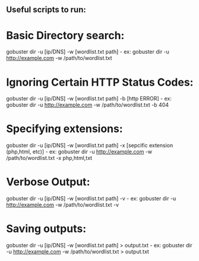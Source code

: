 ## Useful scripts to run: 
# Basic Directory search:
gobuster dir -u [ip/DNS] -w [wordlist.txt path]
    - ex: gobuster dir -u http://example.com -w /path/to/wordlist.txt

# Ignoring Certain HTTP Status Codes:
gobuster dir -u [ip/DNS] -w [wordlist.txt path] -b [http ERROR]
    - ex: gobuster dir -u http://example.com -w /path/to/wordlist.txt -b 404

# Specifying extensions: 
gobuster dir -u [ip/DNS] -w [wordlist.txt path] -x [sepcific extension (php,html, etc)]
    - ex: gobuster dir -u http://example.com -w /path/to/wordlist.txt -x php,html,txt

# Verbose Output: 
gobuster dir -u [ip/DNS] -w [wordlist.txt path] -v
    - ex: gobuster dir -u http://example.com -w /path/to/wordlist.txt -v


# Saving outputs: 
gobuster dir -u [ip/DNS] -w [wordlist.txt path] > output.txt
    - ex: gobuster dir -u http://example.com -w /path/to/wordlist.txt > output.txt


